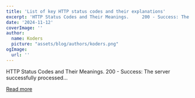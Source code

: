 ```yaml
---
title: 'List of key HTTP status codes and their explanations'
excerpt: 'HTTP Status Codes and Their Meanings.     200 - Success: The server successfully processed...'
date: '2024-11-12'
coverImage: ''
author:
  name: Koders
  picture: "assets/blog/authors/koders.png"
ogImage:
  url: ''
---
```


HTTP Status Codes and Their Meanings.     200 - Success: The server successfully processed...

[Read more](https://dev.to/nozibul_islam_113b1d5334f/list-of-key-http-status-codes-and-their-explanations-cbn)
